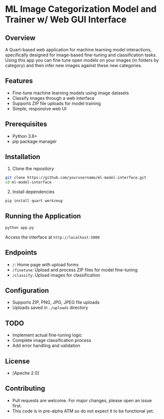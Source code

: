 # ML Image Categorization Model and Trainer w/ Web GUI Interface

## Overview
A Quart-based web application for machine learning model interactions, specifically designed for image-based fine-tuning and classification tasks. Using this app you can fine tune open models on your images (in folders by category) and then infer new images against these new categories.

## Features
- Fine-tune machine learning models using image datasets
- Classify images through a web interface
- Supports ZIP file uploads for model training
- Simple, responsive web UI

## Prerequisites
- Python 3.8+
- pip package manager

## Installation
1. Clone the repository
```bash
git clone https://github.com/yourusername/ml-model-interface.git
cd ml-model-interface
```

2. Install dependencies
```bash
pip install quart werkzeug
```

## Running the Application
```bash
python app.py
```
Access the interface at `http://localhost:5000`

## Endpoints
- `/`: Home page with upload forms
- `/finetune`: Upload and process ZIP files for model fine-tuning
- `/classify`: Upload images for classification

## Configuration
- Supports ZIP, PNG, JPG, JPEG file uploads
- Uploads saved in `./uploads` directory

## TODO
- Implement actual fine-tuning logic
- Complete image classification process
- Add error handling and validation

## License
- [Apeche 2.0]

## Contributing
- Pull requests are welcome. For major changes, please open an issue first.
- This code is in pre-alpha ATM so do not expect it to be functional yet.